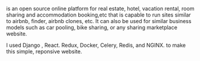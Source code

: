 is an open source online platform for real estate, hotel, vacation rental, room sharing and accommodation booking,etc 
that is capable to run sites similar to airbnb, finder, airbnb clones, etc. It can also be used for similar business 
models such as car pooling, bike sharing, or any sharing marketplace website.

I used Django , React. Redux, Docker, Celery, Redis, and NGINX. to make this simple, reponsive website.
